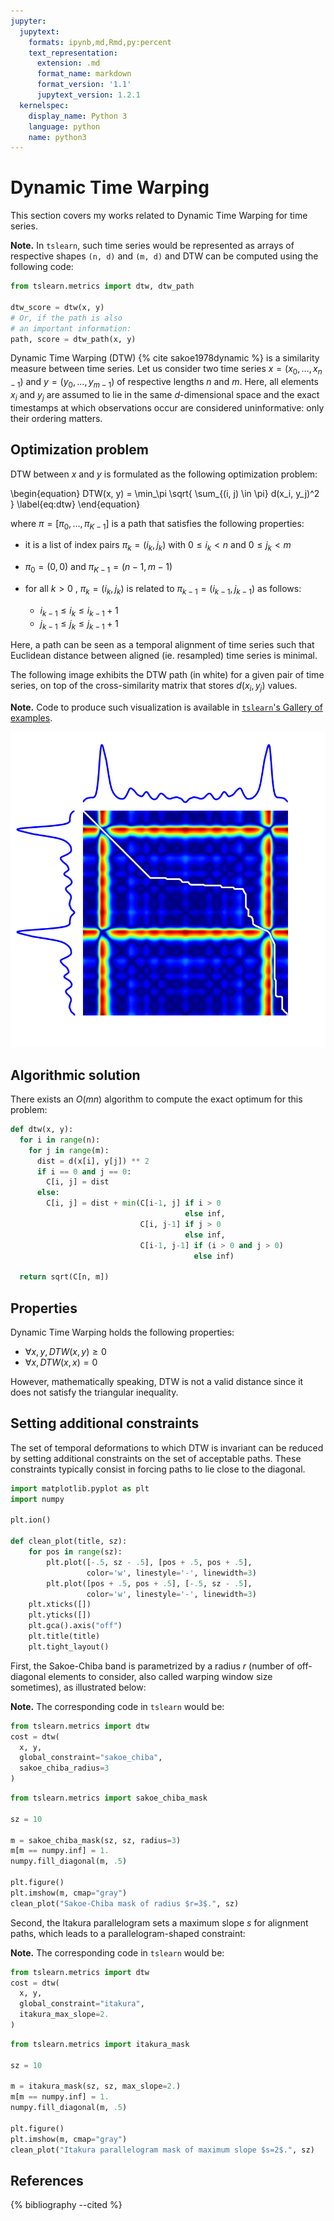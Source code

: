 ```yaml
---
jupyter:
  jupytext:
    formats: ipynb,md,Rmd,py:percent
    text_representation:
      extension: .md
      format_name: markdown
      format_version: '1.1'
      jupytext_version: 1.2.1
  kernelspec:
    display_name: Python 3
    language: python
    name: python3
---
```


# Dynamic Time Warping

This section covers my works related to Dynamic Time Warping for time series.

<!-- #region {"tags": ["popout"]} -->
**Note.** In ``tslearn``, such time series would be represented as arrays of
respective
shapes `(n, d)` and `(m, d)` and DTW can be computed using the following code:

```python
from tslearn.metrics import dtw, dtw_path

dtw_score = dtw(x, y)
# Or, if the path is also
# an important information:
path, score = dtw_path(x, y)
```
<!-- #endregion -->

Dynamic Time Warping (DTW) {% cite sakoe1978dynamic %} is a similarity measure
between time series.
Let us consider two time series $x = (x_0, \dots, x_{n-1})$ and
$y = (y_0, \dots, y_{m-1})$ of respective lengths $n$ and
$m$.
Here, all elements $x_i$ and $y_j$ are assumed to lie in the same
$d$-dimensional space and the exact timestamps at which observations occur are
considered uninformative: only their ordering matters.

## Optimization problem

DTW between $x$ and $y$ is formulated as the following
optimization problem:

\begin{equation}
DTW(x, y) = \min_\pi \sqrt{ \sum_{(i, j) \in \pi} d(x_i, y_j)^2 }
\label{eq:dtw}
\end{equation}


where $\pi = [\pi_0, \dots , \pi_{K-1}]$ is a path that satisfies the
following properties:

* it is a list of index pairs $\pi_k = (i_k, j_k)$ with
  $0 \leq i_k < n$ and $0 \leq j_k < m$
* $\pi_0 = (0, 0)$ and $\pi_{K-1} = (n - 1, m - 1)$
* for all $k > 0$ , $\pi_k = (i_k, j_k)$ is related to
  $\pi_{k-1} = (i_{k-1}, j_{k-1})$ as follows:

  * $i_{k-1} \leq i_k \leq i_{k-1} + 1$
  * $j_{k-1} \leq j_k \leq j_{k-1} + 1$

Here, a path can be seen as a temporal alignment of time series such that
Euclidean distance between aligned (ie. resampled) time series is minimal.

The following image exhibits the DTW path (in white) for a given pair of time
series, on top of the cross-similarity matrix that stores $d(x_i, y_j)$
values.

<!-- #region {"tags": ["popout"]} -->
**Note.** Code to produce such visualization is available in [``tslearn``'s
Gallery of
examples](https://tslearn.readthedocs.io/en/latest/auto_examples/plot_dtw.html).
<!-- #endregion -->

![](../../images/dtw.png)

## Algorithmic solution

There exists an $O(mn)$ algorithm to compute the exact optimum for this
problem:

```python
def dtw(x, y):
  for i in range(n):
    for j in range(m):
      dist = d(x[i], y[j]) ** 2
      if i == 0 and j == 0:
        C[i, j] = dist
      else:
        C[i, j] = dist + min(C[i-1, j] if i > 0
                                       else inf,
                             C[i, j-1] if j > 0
                                       else inf,
                             C[i-1, j-1] if (i > 0 and j > 0)
                                         else inf)

  return sqrt(C[n, m])
```


## Properties

Dynamic Time Warping holds the following properties:

* $\forall x, y, DTW(x, y) \geq 0$
* $\forall x, DTW(x, x) = 0$

However, mathematically speaking, DTW is not a valid distance since it does
not satisfy the triangular inequality.

## Setting additional constraints

The set of temporal deformations to which DTW is invariant can be reduced by
setting additional constraints on the set of acceptable paths.
These constraints typically consist in forcing paths to lie close to the
diagonal.

```python tags=["hide_input"]
import matplotlib.pyplot as plt
import numpy

plt.ion()

def clean_plot(title, sz):
    for pos in range(sz):
        plt.plot([-.5, sz - .5], [pos + .5, pos + .5],
                 color='w', linestyle='-', linewidth=3)
        plt.plot([pos + .5, pos + .5], [-.5, sz - .5],
                 color='w', linestyle='-', linewidth=3)
    plt.xticks([])
    plt.yticks([])
    plt.gca().axis("off")
    plt.title(title)
    plt.tight_layout()
```

First, the Sakoe-Chiba band is parametrized by a radius $r$ (number of
off-diagonal elements to consider, also called warping window size sometimes),
as illustrated below:


<!-- #region {"tags": ["popout"]} -->
**Note.** The corresponding code in ``tslearn`` would be:

```python
from tslearn.metrics import dtw
cost = dtw(
  x, y,
  global_constraint="sakoe_chiba",
  sakoe_chiba_radius=3
)
```
<!-- #endregion -->

```python
from tslearn.metrics import sakoe_chiba_mask

sz = 10

m = sakoe_chiba_mask(sz, sz, radius=3)
m[m == numpy.inf] = 1.
numpy.fill_diagonal(m, .5)

plt.figure()
plt.imshow(m, cmap="gray")
clean_plot("Sakoe-Chiba mask of radius $r=3$.", sz)
```

Second, the Itakura parallelogram sets a maximum slope $s$ for alignment
paths, which leads to a parallelogram-shaped constraint:

<!-- #region {"tags": ["popout"]} -->
**Note.** The corresponding code in ``tslearn`` would be:

```python
from tslearn.metrics import dtw
cost = dtw(
  x, y,
  global_constraint="itakura",
  itakura_max_slope=2.
)
```
<!-- #endregion -->

```python
from tslearn.metrics import itakura_mask

sz = 10

m = itakura_mask(sz, sz, max_slope=2.)
m[m == numpy.inf] = 1.
numpy.fill_diagonal(m, .5)

plt.figure()
plt.imshow(m, cmap="gray")
clean_plot("Itakura parallelogram mask of maximum slope $s=2$.", sz)
```

## References

{% bibliography --cited %}
